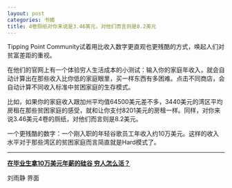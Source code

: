 ```yaml
---
layout: post
categories: 书摘
title: 4卷厕纸对你来说是3.46美元，对他们而言则是8.2美元
---
```


Tipping Point Community试着用比收入数字更直观也更残酷的方式，唤起人们对贫富差距的重视。

在他们的官网上有一个体验穷人生活成本的小测试：输入你的家庭年收入，就会自动计算出在那些收入比你低的家庭眼里，买一样东西有多困难。点击不同商店，会自动计算不同收入标准中贫困家庭的生存模式。

比如，如果你的家庭收入跟加州平均值64500美元差不多，3440美元的湾区平均房租在那些贫困家庭的感受，就和让你支付8201美元的房租一样。同样，对你来说3.46美元4卷的厕纸，对他们而言则是8.2美元。

一个更残酷的数字：一个刚入职的年轻谷歌员工年收入约10万美元。这样的收入水平对于那些湾区的贫困家庭而言简直就是Hard模式了。

---

**[在毕业生拿10万美元年薪的硅谷 穷人怎么活？](https://mp.weixin.qq.com/s/sGDuOO0i2qWeLOIw6Dl8ag)**

刘雨静 界面